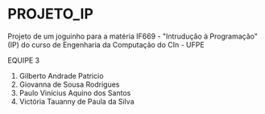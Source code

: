 # PROJETO_IP

Projeto de um joguinho para a matéria IF669 - "Intrudução à Programação" (IP) do curso de Engenharia da Computação do CIn - UFPE

EQUIPE 3
1. Gilberto Andrade Patricio
2. Giovanna de Sousa Rodrigues
3. Paulo Vinícius Aquino dos Santos
4. Victória Tauanny de Paula da Silva 
